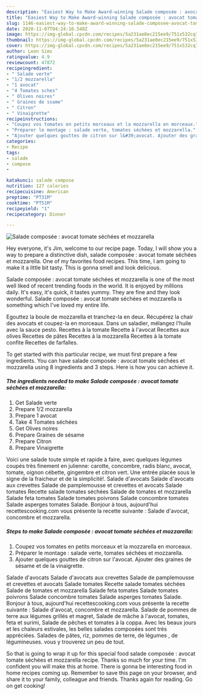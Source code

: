 ```yaml
---
description: "Easiest Way to Make Award-winning Salade composée : avocat tomate séchées et mozzarella"
title: "Easiest Way to Make Award-winning Salade composée : avocat tomate séchées et mozzarella"
slug: 1146-easiest-way-to-make-award-winning-salade-composee-avocat-tomate-sechees-et-mozzarella
date: 2020-11-07T04:24:10.548Z
image: https://img-global.cpcdn.com/recipes/5a231ae8ec215ee9/751x532cq70/salade-composee-avocat-tomate-sechees-et-mozzarella-photo-principale-de-la-recette.jpg
thumbnail: https://img-global.cpcdn.com/recipes/5a231ae8ec215ee9/751x532cq70/salade-composee-avocat-tomate-sechees-et-mozzarella-photo-principale-de-la-recette.jpg
cover: https://img-global.cpcdn.com/recipes/5a231ae8ec215ee9/751x532cq70/salade-composee-avocat-tomate-sechees-et-mozzarella-photo-principale-de-la-recette.jpg
author: Leon Sims
ratingvalue: 4.9
reviewcount: 47872
recipeingredient:
- " Salade verte"
- "1/2 mozzarella"
- "1 avocat"
- "4 Tomates sches"
- " Olives noires"
- " Graines de ssame"
- " Citron"
- " Vinaigrette"
recipeinstructions:
- "Coupez vos tomates en petits morceaux et la mozzarella en morceaux."
- "Préparer le montage : salade verte, tomates séchées et mozzarella."
- "Ajouter quelques gouttes de citron sur l&#39;avocat. Ajouter des graines de sésame et de la vinaigrette."
categories:
- Recipe
tags:
- salade
- compose
- 

katakunci: salade compose  
nutrition: 127 calories
recipecuisine: American
preptime: "PT31M"
cooktime: "PT51M"
recipeyield: "1"
recipecategory: Dinner

---
```



![Salade composée : avocat tomate séchées et mozzarella](https://img-global.cpcdn.com/recipes/5a231ae8ec215ee9/751x532cq70/salade-composee-avocat-tomate-sechees-et-mozzarella-photo-principale-de-la-recette.jpg)

Hey everyone, it's Jim, welcome to our recipe page. Today, I will show you a way to prepare a distinctive dish, salade composée : avocat tomate séchées et mozzarella. One of my favorites food recipes. This time, I am going to make it a little bit tasty. This is gonna smell and look delicious.

Salade composée : avocat tomate séchées et mozzarella is one of the most well liked of recent trending foods in the world. It is enjoyed by millions daily. It's easy, it's quick, it tastes yummy. They are fine and they look wonderful. Salade composée : avocat tomate séchées et mozzarella is something which I've loved my entire life.

Egouttez la boule de mozzarella et tranchez-la en deux. Récupérez la chair des avocats et coupez-la en morceaux. Dans un saladier, mélangez l&#39;huile avec la sauce pesto. Recettes à la tomate Recette à l&#39;avocat Recettes aux olives Recettes de pâtes Recettes à la mozzarella Recettes à la tomate confite Recettes de farfalles.


To get started with this particular recipe, we must first prepare a few ingredients. You can have salade composée : avocat tomate séchées et mozzarella using 8 ingredients and 3 steps. Here is how you can achieve it.

<!--inarticleads1-->

##### The ingredients needed to make Salade composée : avocat tomate séchées et mozzarella:

1. Get  Salade verte
1. Prepare 1/2 mozzarella
1. Prepare 1 avocat
1. Take 4 Tomates séchées
1. Get  Olives noires
1. Prepare  Graines de sésame
1. Prepare  Citron
1. Prepare  Vinaigrette


Voici une salade toute simple et rapide à faire, avec quelques légumes coupés très finement en julienne: carotte, concombre, radis blanc, avocat, tomate, oignon cébette, gingembre et citron vert. Une entrée placée sous le signe de la fraicheur et de la simplicité!. Salade d&#39;avocats Salade d&#39;avocats aux crevettes Salade de pamplemousse et crevettes et avocats Salade tomates Recette salade tomates séchées Salade de tomates et mozzarella Salade feta tomates Salade tomates poivrons Salade concombre tomates Salade asperges tomates Salade. Bonjour à tous, aujourd&#39;hui recettescooking.com vous présente la recette suivante : Salade d&#39;avocat, concombre et mozzarella. 

<!--inarticleads2-->

##### Steps to make Salade composée : avocat tomate séchées et mozzarella:

1. Coupez vos tomates en petits morceaux et la mozzarella en morceaux.
1. Préparer le montage : salade verte, tomates séchées et mozzarella.
1. Ajouter quelques gouttes de citron sur l&#39;avocat. Ajouter des graines de sésame et de la vinaigrette.


Salade d&#39;avocats Salade d&#39;avocats aux crevettes Salade de pamplemousse et crevettes et avocats Salade tomates Recette salade tomates séchées Salade de tomates et mozzarella Salade feta tomates Salade tomates poivrons Salade concombre tomates Salade asperges tomates Salade. Bonjour à tous, aujourd&#39;hui recettescooking.com vous présente la recette suivante : Salade d&#39;avocat, concombre et mozzarella. Salade de pommes de terre aux légumes grillés et magret, Salade de mâche à l&#39;avocat, tomates, feta et surimi, Salade de pêches et tomates à la coppa. Avec les beaux jours et les chaleurs estivales, les belles salades composées sont très appréciées. Salades de pâtes, riz, pommes de terre, de légumes , de légumineuses. vous y trouverez un peu de tout. 

So that is going to wrap it up for this special food salade composée : avocat tomate séchées et mozzarella recipe. Thanks so much for your time. I'm confident you will make this at home. There is gonna be interesting food in home recipes coming up. Remember to save this page on your browser, and share it to your family, colleague and friends. Thanks again for reading. Go on get cooking!

